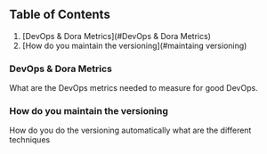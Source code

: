 ## Table of Contents

1. [DevOps & Dora Metrics](#DevOps & Dora Metrics)
2. [How do you maintain the versioning](#maintaing versioning)


### DevOps & Dora Metrics
What are the DevOps metrics needed to measure for good DevOps.

### How do you maintain the versioning
How do you do the versioning automatically what are the different techniques

